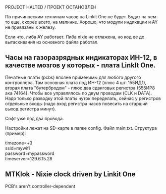 PROJECT HALTED / ПРОЕКТ ОСТАНОВЛЕН

По причинческим технинам часов на Linkit One не будет. Будут на чем-то еще, скорее всего, на малинке. Хорошо, что модули индикации и AY не привязаны к железу.

Если что, либа AY работает. Либа nixie не отлажена, но код ее до вытаскивания из основного файла работал.


Часы на газоразрядных индикаторах ИН-12, в качестве мозгов у которых - плата LinkIt One. 
-----------------------------------------------------------------------
Печатные платы (pcbs) вполне применимы для любого другого контроллера. Там основная плата под ИН-12 (плюс 4 шт. 155ИД1), вторая плата "бутербродом" - плюс два сдвиговых регистра (555ИР8 ака 74164). Чтобы все управлялось по двум проводам (CLK и DATA). Надо только разводку этой платы чуток переделать, сейчас у регистров отдельные входы (надо вход регистра часов повесить на старший выход регистра минут). 

Софт уже под два провода.

Настройки лежат на SD-карте в папке config. Файл main.txt. Структура (пример):

timezone=+3<br>
ssid=mywifi<br>
password=mypassword<br>
timeserver=129.6.15.28

MTKlok - Nixie clock driven by Linkit One
-----------------------------------------
PCB's aren't controller-dependent


